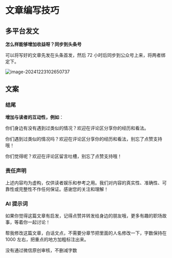 # 文章编写技巧

## 多平台发文

**怎么样能够增加收益呀？同步到头条号**

可以将写好的文章先发在头条首发，然后 72 小时后同步到公众号上来，将两者绑定下。

![image-20241223102650737](https://y.creammint.cn/articles/images/image-20241223102650737.png)

## 文案

### 结尾

**增加与读者的互动性，例如**：

你们身边有没有遇到过类似的情况？欢迎在评论区分享你的经历和看法。

你们遇到过类似的情况吗？欢迎在评论区分享你的经历和看法，别忘了点赞支持哦！

你们觉得呢？欢迎在评论区留言吐槽，别忘了点赞支持哦！

### 责任声明

上述内容均为虚构，仅供读者娱乐和参考之用。我们对内容的真实性、准确性、可靠性或完整性不作任何保证。感谢您的关注和理解！

### AI 提示词

如果你觉得这篇文章有启发，记得点赞并转发给身边的朋友哦，更多有趣的职场故事，等着你一起讨论！

帮我修改这篇文章，白话文点，不需要分章节把里面的人名修改一下，字数保持在 1000 左右，把重点的地方加粗标注出来。

没有通过微信原创审核，不删减字数
